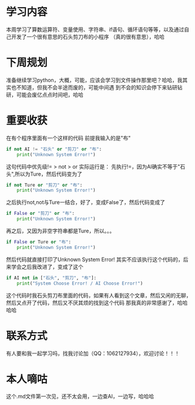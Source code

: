 # 学习内容
  本周学习了算数运算符、变量使用、字符串、if语句、循环语句等等，以及通过自己开发了一个很有意思的石头剪刀布的小程序
（真的很有意思），哈哈
# 下周规划
  准备继续学习python，大概，可能，应该会学习到文件操作那里吧？哈哈，我其实也不知道，但我不会半途而废的，可能中间遇
到不会的知识会停下来钻研钻研，可能会废亿点点时间吧，哈哈
# 重要收获
  在有个程序里面有一个这样的代码
  前提我输入的是"布"
```python
if not AI != "石头" or "剪刀" or "布":
    print("Unknown System Error!")
```

这句代码中优先级!= > not > or
实际运行是：
  先执行!=，因为AI确实不等于"石头",所以为Ture，然后代码变为了
```python
if not Ture or "剪刀" or "布":
    print("Unknown System Error!")
```

  之后执行not,not与Ture一结合，好了，变成False了，然后代码变成了
```python
if False or "剪刀" or "布":
    print("Unknown System Error!")
```

  再之后，又因为非空字符串都是Ture，所以。。。
```python
if False or Ture or "布":
    print("Unknown System Error!")
```

  然后代码就直接打印了Unknown System Error!
其实不应该执行这个代码的，后来学会之后我改进了，变成了这个
```python
if AI not in ["石头", "剪刀", "布"]:
    print("System Choose Error! / AI Choose Error!")
```

这个代码时我石头剪刀布里面的代码，如果有人看到这个文章，然后又闲的无聊，然后又点开了代码，然后又不厌其烦的找到这个代码
那我真的非常感谢了，哈哈哈哈
# 联系方式
  有人要和我一起学习吗，找我讨论加（QQ：1062127934），欢迎讨论！！！
# 本人嘀咕
这个.md文件第一次见，还不太会用，一边查AI，一边写，哈哈哈
















